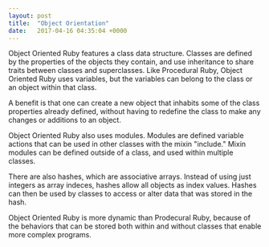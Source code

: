 ```yaml
---
layout: post
title:  "Object Orientation"
date:   2017-04-16 04:35:04 +0000
---
```


Object Oriented Ruby features a class data structure. Classes are defined by the properties of the objects they contain, and use inheritance to share traits between classes and superclasses. Like Procedural Ruby, Object Oriented Ruby uses variables, but the variables can belong to the class or an object within that class.

A benefit is that one can create a new object that inhabits some of the class properties already defined, without having to redefine the class to make any changes or additions to an object.

Object Oriented Ruby also uses modules. Modules are defined variable actions that can be used in other classes with the mixin "include." Mixin modules can be defined outside of a class, and used within multiple classes.

There are also hashes, which are associative arrays. Instead of using just integers as array indeces, hashes allow all objects as index values. Hashes can then be used by classes to access or alter data that was stored in the hash.

Object Oriented Ruby is more dynamic than Prodecural Ruby, because of the behaviors that can be stored both within and without classes that enable more complex programs.
